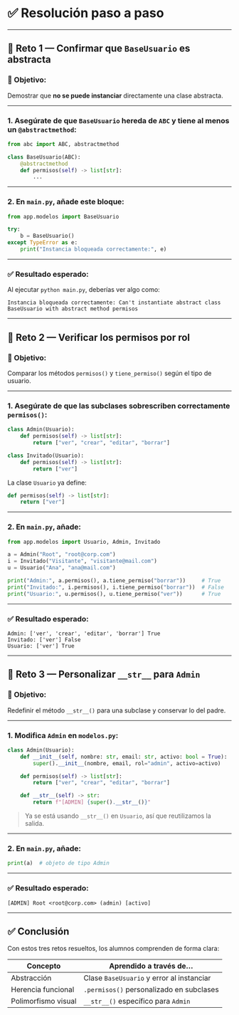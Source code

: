 # ✅ Resolución paso a paso

---

## 🔹 Reto 1 — Confirmar que `BaseUsuario` es abstracta

### 🎯 Objetivo:

Demostrar que **no se puede instanciar** directamente una clase abstracta.

---

### 1. Asegúrate de que `BaseUsuario` hereda de `ABC` y tiene al menos un `@abstractmethod`:

```python
from abc import ABC, abstractmethod

class BaseUsuario(ABC):
    @abstractmethod
    def permisos(self) -> list[str]:
        ...
```

---

### 2. En `main.py`, añade este bloque:

```python
from app.modelos import BaseUsuario

try:
    b = BaseUsuario()
except TypeError as e:
    print("Instancia bloqueada correctamente:", e)
```

---

### ✅ Resultado esperado:

Al ejecutar `python main.py`, deberías ver algo como:

```
Instancia bloqueada correctamente: Can't instantiate abstract class BaseUsuario with abstract method permisos
```

---

## 🔹 Reto 2 — Verificar los permisos por rol

### 🎯 Objetivo:

Comparar los métodos `permisos()` y `tiene_permiso()` según el tipo de usuario.

---

### 1. Asegúrate de que las subclases sobrescriben correctamente `permisos()`:

```python
class Admin(Usuario):
    def permisos(self) -> list[str]:
        return ["ver", "crear", "editar", "borrar"]

class Invitado(Usuario):
    def permisos(self) -> list[str]:
        return ["ver"]
```

La clase `Usuario` ya define:

```python
def permisos(self) -> list[str]:
    return ["ver"]
```

---

### 2. En `main.py`, añade:

```python
from app.modelos import Usuario, Admin, Invitado

a = Admin("Root", "root@corp.com")
i = Invitado("Visitante", "visitante@mail.com")
u = Usuario("Ana", "ana@mail.com")

print("Admin:", a.permisos(), a.tiene_permiso("borrar"))     # True
print("Invitado:", i.permisos(), i.tiene_permiso("borrar"))  # False
print("Usuario:", u.permisos(), u.tiene_permiso("ver"))      # True
```

---

### ✅ Resultado esperado:

```
Admin: ['ver', 'crear', 'editar', 'borrar'] True
Invitado: ['ver'] False
Usuario: ['ver'] True
```

---

## 🔹 Reto 3 — Personalizar `__str__` para `Admin`

### 🎯 Objetivo:

Redefinir el método `__str__()` para una subclase y conservar lo del padre.

---

### 1. Modifica `Admin` en `modelos.py`:

```python
class Admin(Usuario):
    def __init__(self, nombre: str, email: str, activo: bool = True):
        super().__init__(nombre, email, rol="admin", activo=activo)

    def permisos(self) -> list[str]:
        return ["ver", "crear", "editar", "borrar"]

    def __str__(self) -> str:
        return f"[ADMIN] {super().__str__()}"
```

> Ya se está usando `__str__()` en `Usuario`, así que reutilizamos la salida.

---

### 2. En `main.py`, añade:

```python
print(a)  # objeto de tipo Admin
```

---

### ✅ Resultado esperado:

```
[ADMIN] Root <root@corp.com> (admin) [activo]
```

---

## ✅ Conclusión

Con estos tres retos resueltos, los alumnos comprenden de forma clara:

| Concepto            | Aprendido a través de…                    |
| ------------------- | ----------------------------------------- |
| Abstracción         | Clase `BaseUsuario` y error al instanciar |
| Herencia funcional  | `.permisos()` personalizado en subclases  |
| Polimorfismo visual | `__str__()` específico para `Admin`       |